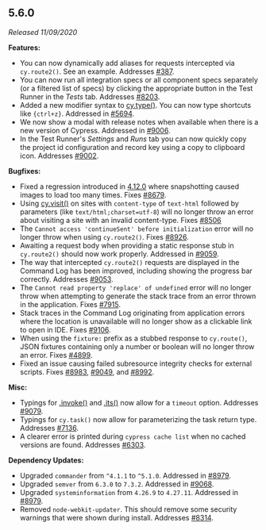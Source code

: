 ## 5.6.0

_Released 11/09/2020_

**Features:**

- You can now dynamically add aliases for requests intercepted via
  `cy.route2()`. See an example. Addresses
  [#387](https://github.com/cypress-io/cypress/issues/387).
- You can now run all integration specs or all component specs separately (or a
  filtered list of specs) by clicking the appropriate button in the Test Runner
  in the _Tests_ tab. Addresses
  [#8203](https://github.com/cypress-io/cypress/issues/8203).
- Added a new modifier syntax to [cy.type()](/api/commands/type). You can now
  type shortcuts like `{ctrl+z}`. Addressed in
  [#5694](https://github.com/cypress-io/cypress/issues/5694).
- We now show a modal with release notes when available when there is a new
  version of Cypress. Addressed in
  [#9006](https://github.com/cypress-io/cypress/issues/9006).
- In the Test Runner's _Settings_ and _Runs_ tab you can now quickly copy the
  project id configuration and record key using a copy to clipboard icon.
  Addresses [#9002](https://github.com/cypress-io/cypress/issues/9002).

**Bugfixes:**

- Fixed a regression introduced in [4.12.0](/guides/references/changelog#4-12-0)
  where snapshotting caused images to load too many times. Fixes
  [#8679](https://github.com/cypress-io/cypress/issues/8679).
- Using [cy.visit()](/api/commands/visit) on sites with `content-type` of
  `text-html` followed by parameters (like `text/html;charset=utf-8`) will no
  longer throw an error about visiting a site with an invalid content-type.
  Fixes [#8506](https://github.com/cypress-io/cypress/issues/8506)
- The `Cannot access 'continueSent' before initialization` error will no longer
  throw when using `cy.route2()`. Fixes
  [#8926](https://github.com/cypress-io/cypress/issues/8926).
- Awaiting a request body when providing a static response stub in `cy.route2()`
  should now work properly. Addressed in
  [#9059](https://github.com/cypress-io/cypress/issues/9059).
- The way that intercepted `cy.route2()` requests are displayed in the Command
  Log has been improved, including showing the progress bar correctly. Addresses
  [#9053](https://github.com/cypress-io/cypress/issues/9053).
- The `Cannot read property 'replace' of undefined` error will no longer throw
  when attempting to generate the stack trace from an error thrown in the
  application. Fixes [#7915](https://github.com/cypress-io/cypress/issues/7915).
- Stack traces in the Command Log originating from application errors where the
  location is unavailable will no longer show as a clickable link to open in
  IDE. Fixes [#9106](https://github.com/cypress-io/cypress/issues/9106).
- When using the `fixture:` prefix as a stubbed response to `cy.route()`, JSON
  fixtures containing only a number or boolean will no longer throw an error.
  Fixes [#4899](https://github.com/cypress-io/cypress/issues/4899).
- Fixed an issue causing failed subresource integrity checks for external
  scripts. Fixes [#8983](https://github.com/cypress-io/cypress/issues/8983),
  [#9049](https://github.com/cypress-io/cypress/issues/9049), and
  [#8992](https://github.com/cypress-io/cypress/issues/8992).

**Misc:**

- Typings for [.invoke()](/api/commands/invoke) and [.its()](/api/commands/its)
  now allow for a `timeout` option. Addresses
  [#9079](https://github.com/cypress-io/cypress/issues/9079).
- Typings for `cy.task()` now allow for parameterizing the task return type.
  Addresses [#7136](https://github.com/cypress-io/cypress/issues/7136).
- A clearer error is printed during `cypress cache list` when no cached versions
  are found. Addresses
  [#6303](https://github.com/cypress-io/cypress/issues/6303).

**Dependency Updates:**

- Upgraded `commander` from `^4.1.1` to `^5.1.0`. Addressed in
  [#8979](https://github.com/cypress-io/cypress/issues/8979).
- Upgraded `semver` from `6.3.0` to `7.3.2`. Addressed in
  [#9068](https://github.com/cypress-io/cypress/issues/9068).
- Upgraded `systeminformation` from `4.26.9` to `4.27.11`. Addressed in
  [#8979](https://github.com/cypress-io/cypress/issues/8979).
- Removed `node-webkit-updater`. This should remove some security warnings that
  were shown during install. Addresses
  [#8314](https://github.com/cypress-io/cypress/issues/8314).

